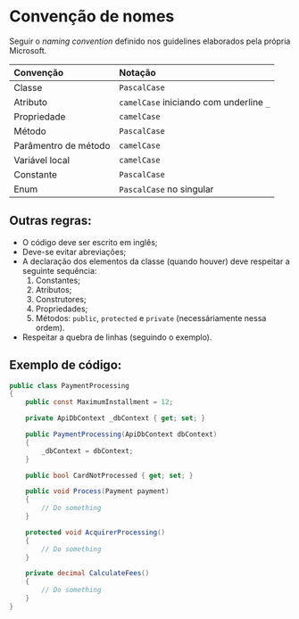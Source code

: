 # Convenção de nomes

Seguir o _naming convention_ definido nos guidelines elaborados pela própria Microsoft.

| Convenção             | Notação                                  |
|:----------------------|:-----------------------------------------|
| Classe                | `PascalCase`                             |
| Atributo              | `camelCase` iniciando com underline `_`  |
| Propriedade           | `camelCase`                              |
| Método                | `PascalCase`                             |
| Parâmentro de método  | `camelCase`                              |
| Variável local        | `camelCase`                              |
| Constante             | `PascalCase`                             |
| Enum                  | `PascalCase` no singular                 |

## Outras regras:

- O código deve ser escrito em inglês;
- Deve-se evitar abreviações;
- A declaração dos elementos da classe (quando houver) deve respeitar a seguinte sequência:
  1. Constantes;
  2. Atributos;
  3. Construtores;
  4. Propriedades;
  5. Métodos: `public`, `protected` e `private` (necessáriamente nessa ordem).
- Respeitar a quebra de linhas (seguindo o exemplo).

## Exemplo de código:

```C#
public class PaymentProcessing
{
    public const MaximumInstallment = 12;

    private ApiDbContext _dbContext { get; set; }

    public PaymentProcessing(ApiDbContext dbContext)
    {
        _dbContext = dbContext;
    }

    public bool CardNotProcessed { get; set; }

    public void Process(Payment payment)
    {
        // Do something
    }

    protected void AcquirerProcessing()
    {
        // Do something
    }

    private decimal CalculateFees()
    {
        // Do something
    }
}
```
